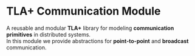 # TLA+ Communication Module

A reusable and modular **TLA+** library for modeling **communication primitives** in distributed systems.  
In this module we provide abstractions for **point-to-point** and **broadcast** communication.